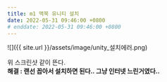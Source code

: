 ```yaml
---
title: m1 맥북 유니티 설치
date: 2022-05-31 09:46:00 +0800
# enddate: 2022-05-31 09:46:00 +0800
---
```


![]({{ site.url }}/assets/image/unity_설치에러.png)

위 스크린샷 같이 뜬다.  
**해결 : 랜선 꼽아서 설치하면 된다.. 그냥 인터넷 느린거였다..**